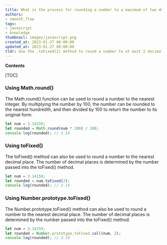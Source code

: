 ```yaml
---
title: What is the process for rounding a number to a maximum of two decimal places, if needed?
authors:
- smooth_flow
tags:
- javascript
- knowledge
thumbnail: images/javascript.png
created_at: 2023-01-27 00:00:00
updated_at: 2023-01-27 00:00:00
tldr: Use the .toFixed(2) method to round a number to at most 2 decimal places if necessary in Javascript.
---
```


**Contents**

[TOC]

### Using Math.round()

The Math.round() function can be used to round a number to the nearest integer. By multiplying the number by 100, the number can be rounded to the nearest hundredth, and then divided by 100 to return the number to its original form.

```javascript
let num = 3.14159;
let rounded = Math.round(num * 100) / 100;
console.log(rounded); // 3.14
```

### Using toFixed()

The toFixed() method can also be used to round a number to the nearest decimal place. The number of decimal places is determined by the number passed into the toFixed() method.

```javascript
let num = 3.14159;
let rounded = num.toFixed(2);
console.log(rounded); // 3.14
```

### Using Number.prototype.toFixed()

The Number.prototype.toFixed() method can also be used to round a number to the nearest decimal place. The number of decimal places is determined by the number passed into the toFixed() method. 

```javascript
let num = 3.14159;
let rounded = Number.prototype.toFixed.call(num, 2);
console.log(rounded); // 3.14
```
